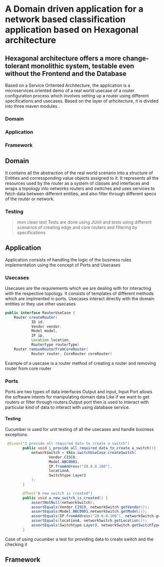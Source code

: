 # **A Domain driven application for a network based classification application based on Hexagonal architecture**

## Hexagonal architecture offers a more change-tolerant monolithic system, testable even without the Frontend and the Database

Based on a Service Oritented Architecture, the application is a microservices oriented demo of a real world usecase of a router 
configuration process which involves setting up a router using different specifications and usecases. Based on the layer 
of arhcitecture, it is divided into three maven modules .
### Domain
### Application
### Framework
## Domain
It contains all the abstraction of the real world scenario into a structure of Entities and corressponding value objects assigned
to it. It represents all the resources used by the router as a system of classes and interfaces and wraps a topology into networks
routers and switches and uses services to fetch data between different entities, and also filter through different specs of the
router or network.
### Testing
> mvn clean test
Tests are done using JUnit and tests using different scenarios of creating edge and core routers and filtering by specifications
## Application
Application consists of handling the logic of the business rules implementation using the concept of Ports and Usecases

### Usecases
Usecases are the requirements which we are dealing with for interacting with the respective topology. It consists of templates
of different methods which are implmented in ports. Usecases interact directly with the domain entities or they use other usecases
```java 
public interface RouterUseCase {
    Router createRouter(
            ID id,
            Vendor vendor,
            Model model,
            IP ip,
            Location location,
            Routertype routerType)
	Router removeRouterFromCoreRouter(
            Router router, CoreRouter coreRouter)
```
Example of a usecase is a router method of creating a router and removing router from core router
### Ports
Ports are two types of data interfaces Output and input, Input Port allows the software intents for manipulating domain data
Like if we want to get routers or filter through routers.Output port then is used to interact with particular kind of data to interact with
using database service.

#### Testing
Cucumber is used for unit testing of all the usecases and handle business exceptions.
```java
 @Given("I provide all required data to create a switch")
	    public void i_provide_all_required_data_to_create_a_switch(){
	        networkSwitch = this.switchUseCase.createSwitch(
	                Vendor.CISCO,
	                Model.ABC0001,
	                IP.fromAddress("20.0.0.100"),
	                locationA,
	                Switchtype.Layer3
	        );
	    }

	    @Then("A new switch is created")
	    public void a_new_switch_is_created() {
	        assertNotNull(networkSwitch);
	        assertEquals(Vendor.CISCO, networkSwitch.getVendor());
	        assertEquals(Model.ABC0001,networkSwitch.getModel());
	        assertEquals(IP.fromAddress("20.0.0.100"), networkSwitch.getIp());
	        assertEquals(locationA, networkSwitch.getLocation());
	        assertEquals(Switchtype.Layer3, networkSwitch.getSwitchType());
	    }
```
Case of using cucumber a test for providing data to create switch and the checking it
## Framework

